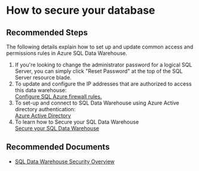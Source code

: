 <properties
	pageTitle="How to secure your database"
	description="How to secure your database"
	service="microsoft.sql"
	resource="servers"
	authors="kasparks"
	displayOrder="6"
	selfHelpType="resource"
	supportTopicIds=""
	resourceTags="datawarehouse"
	productPesIds=""
	cloudEnvironments="MoonCake"
	articleId="1ceccd13-c9e1-4fa8-848a-6dda592953dd"
/>

# How to secure your database

## **Recommended Steps**

The following details explain how to set up and update common access and permissions rules in Azure SQL Data Warehouse.

1. If you're looking to change the administrator password for a logical SQL Server, you can simply click "Reset Password" at the top of the SQL Server resource blade.
2. To update and configure the IP addresses that are authorized to access this data warehouse:<br>
[Configure SQL Azure firewall rules.](https://azure.microsoft.com/documentation/articles/sql-data-warehouse-get-started-provision/#create-a-new-azure-sql-server-level-firewall)
3. To set-up and connect to SQL Data Warehouse using Azure Active directory authentication:<br>
[Azure Active Directory](https://docs.azure.cn/sql-data-warehouse/sql-data-warehouse-authentication/)
4. To learn how to Secure your SQL Data Warehouse<br>
[Secure your SQL Data Warehouse](https://docs.azure.cn/sql-data-warehouse/sql-data-warehouse-overview-manage-security/)

## **Recommended Documents**

* [SQL Data Warehouse Security Overview](https://docs.azure.cn/sql-data-warehouse/sql-data-warehouse-overview-manage-security/)
